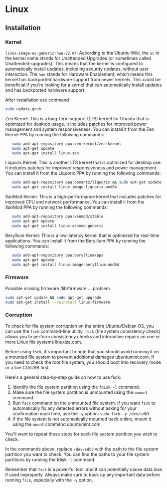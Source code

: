 # Linux

## Installation

### Kernel

`linux-image-uc-generic-hwe-22.04`: According to the Ubuntu Wiki, the `uc` in the kernel name stands for Unattended Upgrades (or sometimes called Unattended-upgrades).
This means that the kernel is configured to automatically install updates, including security updates, without user interaction. The `hwe` stands for
Hardware Enablement, which means this kernel has backported hardware support from newer kernels. This could be beneficial if you're looking for a kernel
that can automatically install updates and has backported hardware support.

After installation use command

```sh
sudo update-grub
```

Zen Kernel: This is a long-term support (LTS) kernel for Ubuntu that is optimized for desktop usage. It includes patches for improved power management
and system responsiveness. You can install it from the Zen Kernel PPA by running the following commands:

```sh
   sudo add-apt-repository ppa:zen-kernel/zen-kernel
   sudo apt-get update
   sudo apt-get install linux-zen
```

Liquorix Kernel: This is another LTS kernel that is optimized for desktop use. It includes patches for improved responsiveness and power management.
You can install it from the Liquorix PPA by running the following commands:

```sh
   sudo add-apt-repository ppa:damentz/liquorix && sudo apt-get update
   sudo apt-get install linux-image-liquorix-amd64
```

XanMod Kernel: This is a high-performance kernel that includes patches for improved CPU and network performance. You can install it from the XanMod
PPA by running the following commands:

```sh
   sudo add-apt-repository ppa:xanmod/stable
   sudo apt-get update
   sudo apt-get install linux-xanmod-generic
```

Beryllium Kernel: This is a low-latency kernel that is optimized for real-time applications. You can install it from the Beryllium PPA by running the
following commands:

```sh
   sudo add-apt-repository ppa:beryllium/ppa
   sudo apt-get update
   sudo apt-get install linux-image-beryllium-amd64
```

### Firmware

Possible missing firmware /lib/firmware ... problem

```sh
sudo apt-get update && sudo apt-get upgrade
sudo apt-get install --reinstall linux-firmware
```

### Corruption

To check for file system corruption on the entire Ubuntu/Debian OS, you can use the `fsck` command-line utility. `fsck` (file system consistency check)
allows you to perform consistency checks and interactive repairs on one or more Linux file systems linuxize.com.

Before using `fsck`, it's important to note that you should avoid running it on a mounted file system to prevent additional damages ubuntumint.com.
If you need to check the root file system, you should boot into recovery mode or a live CD/USB first.

Here's a general step-by-step guide on how to use fsck:

1. Identify the file system partition using the `fdisk -l` command.
2. Make sure the file system partition is unmounted using the `umount` command.
3. Run `fsck` command on the unmounted file system. If you want `fsck` to automatically fix any detected errors without asking for your confirmation
each time, use the `-y` option: `sudo fsck -y /dev/sdb3`.
4. If the file system is not automatically mounted back online, mount it using the `mount` command ubuntumint.com.

You'll want to repeat these steps for each file system partition you wish to check.

In the commands above, replace `/dev/sdb3` with the path to the file system partition you want to check. You can find the paths to your file system
partitions by running the fdisk `-l` command.

Remember that `fsck` is a powerful tool, and it can potentially cause data loss if used improperly. Always make sure to back up any important data
before running `fsck`, especially with the `-y` option.

